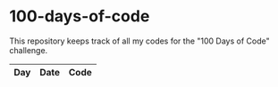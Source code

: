 # 100-days-of-code
This repository keeps track of all my codes for the "100 Days of Code" challenge.

| Day | Date | Code |
| --- | ---- | ---- |
